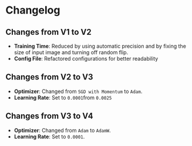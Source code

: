 # Changelog

## Changes from V1 to V2

- **Training Time**: Reduced by using automatic precision and by fixing the size of input image and turning off random flip.
- **Config File**: Refactored configurations for better readability

## Changes from V2 to V3

- **Optimizer**: Changed from `SGD with Momentum` to `Adam`.
- **Learning Rate**: Set to `0.0001`from `0.0025`

## Changes from V3 to V4

- **Optimizer**: Changed from `Adam` to `AdamW`.
- **Learning Rate**: Set to `0.0001`.